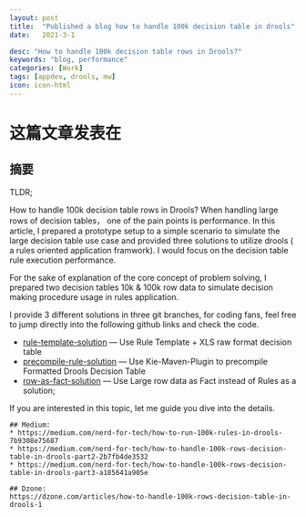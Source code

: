 ```yaml
---
layout: post
title:  "Published a blog how to handle 100k decision table in drools"
date:   2021-3-1

desc: "How to handle 100k decision table rows in Drools?"
keywords: "blog, performance"
categories: [Work]
tags: [appdev, drools, mw]
icon: icon-html
---
```

# 这篇文章发表在
## 摘要
TLDR;

How to handle 100k decision table rows in Drools?
When handling large rows of decision tables， one of the pain points is performance. In this article, I prepared a prototype setup to a simple scenario to simulate the large decision table use case and provided three solutions to utilize drools ( a rules oriented application framwork). I would focus on the decision table rule execution performance.

For the sake of explanation of the core concept of problem solving, I prepared two decision tables 10k & 100k row data to simulate decision making procedure usage in rules application.

I provide 3 different solutions in three git branches, for coding fans, feel free to jump directly into the following github links and check the code.
* [rule-template-solution](https://github.com/ryanzhang/drools-bigtable/tree/rule-template-solution) — Use Rule Template + XLS raw format decision table
* [precompile-rule-solution](https://github.com/ryanzhang/drools-bigtable/tree/precompile-rule-solution) — Use Kie-Maven-Plugin to precompile Formatted Drools Decision Table
* [row-as-fact-solution](https://github.com/ryanzhang/drools-bigtable/tree/row-as-fact-solution) — Use Large row data as Fact instead of Rules as a solution;

If you are interested in this topic, let me guide you dive into the details.
```
## Medium: 
* https://medium.com/nerd-for-tech/how-to-run-100k-rules-in-drools-7b9308e75687
* https://medium.com/nerd-for-tech/how-to-handle-100k-rows-decision-table-in-drools-part2-2b7fb4de3532 
* https://medium.com/nerd-for-tech/how-to-handle-100k-rows-decision-table-in-drools-part3-a185641a905e

## Dzone:
https://dzone.com/articles/how-to-handle-100k-rows-decision-table-in-drools-1


